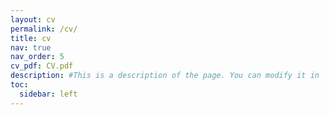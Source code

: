 ```yaml
---
layout: cv
permalink: /cv/
title: cv
nav: true
nav_order: 5
cv_pdf: CV.pdf
description: #This is a description of the page. You can modify it in '_pages/cv.md'. You can also change or remove the top pdf download button.
toc:
  sidebar: left
---
```

